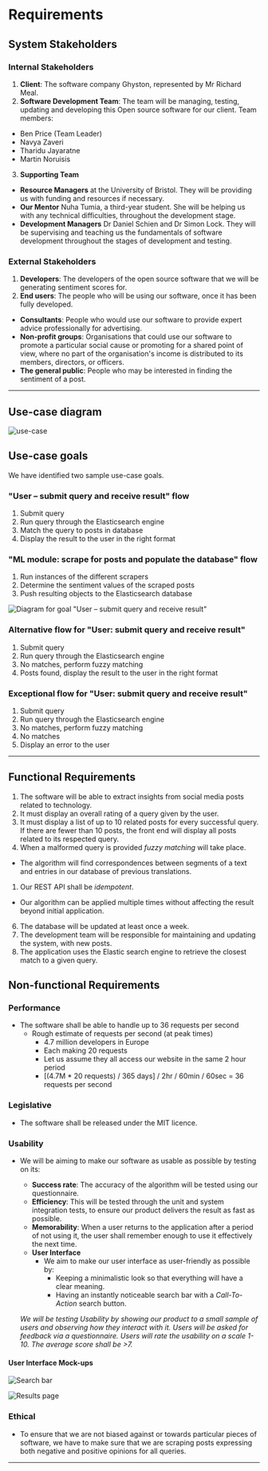 # Requirements

## System Stakeholders

### Internal Stakeholders
1.  **Client**: The software company Ghyston, represented by Mr Richard Meal.
2. **Software Development Team**: The team will be managing, testing, updating and developing this Open source software for our client. Team members:
  * Ben Price (Team Leader)
  * Navya Zaveri
  * Tharidu Jayaratne
  * Martin Noruisis
3. **Supporting Team**
  * **Resource Managers** at the University of Bristol. They will be providing us with funding and resources if necessary.
  * **Our Mentor** Nuha Tumia, a third-year student. She will be helping us with any technical difficulties, throughout the development stage.
  * **Development Managers** Dr Daniel Schien and Dr Simon Lock. They will be supervising and teaching us the fundamentals of software development throughout the stages of development and testing.

### External Stakeholders
1. **Developers**: The developers of the open source software that we will be generating sentiment scores for.
1. **End users**: The people who will be using our software, once it has been fully developed.
  * **Consultants**: People who would use our software to provide expert advice professionally for advertising.
  * **Non-profit groups**: Organisations that could use our software to promote a particular social cause or promoting for a shared point of view, where no part of the organisation's income is distributed to its members, directors, or officers.
  * **The general public**: People who may be interested in finding the sentiment of a post.

-------

## Use-case diagram
![use-case](https://github.com/NavyaZaveri/COMS20805-SentimentAnalysis/blob/master/deliverables/Portfolio%20A/includes/use-case.png)

## Use-case goals
We have identified two sample use-case goals.

### "User – submit query and receive result" flow
1. Submit query
1. Run query through the Elasticsearch engine
1. Match the query to posts in database
1. Display the result to the user in the right format

### "ML module: scrape for posts and populate the database" flow
1. Run instances of the different scrapers
1. Determine the sentiment values of the scraped posts
1. Push resulting objects to the Elasticsearch database

![Diagram for goal "User – submit query and receive result"](includes/use-case3.png)

### Alternative flow for "User: submit query and receive result"
1. Submit query
1. Run query through the Elasticsearch engine
1. No matches, perform fuzzy matching
1. Posts found, display the result to the user in the right format

### Exceptional flow for "User: submit query and receive result"
1. Submit query
1. Run query through the Elasticsearch engine
1. No matches, perform fuzzy matching
1. No matches
1. Display an error to the user
---

## Functional Requirements

1. The software will be able to extract insights from social media posts related to technology.
1. It must display an overall rating of a query given by the user.
1. It must display a list of up to 10 related posts for every successful query. If there are fewer than 10 posts, the front end will display all posts related to its respected query.
1. When a malformed query is provided *fuzzy matching* will take place.
 * The algorithm will find correspondences between segments of a text and entries in our database of previous translations.
1. Our REST API shall be *idempotent*.
  * Our algorithm can be applied multiple times without affecting the result beyond initial application.
6. The database will be updated at least once a week.
7. The development team will be responsible for maintaining and updating the system, with new posts.
8. The application uses the Elastic search engine to retrieve the closest match to a given query.

## Non-functional Requirements
### Performance
* The software shall be able to handle up to 36 requests per second
  * Rough estimate of requests per second (at peak times)
    * 4.7 million developers in Europe
    * Each making 20 requests
    * Let us assume they all access our website in the same 2 hour period
    * [(4.7M * 20 requests) / 365 days] / 2hr / 60min / 60sec = 36 requests per second

### Legislative
* The software shall be released under the MIT licence.

### Usability
* We will be aiming to make our software as usable as possible by testing on its:
  * **Success rate**: The accuracy of the algorithm will be tested using our questionnaire.
  * **Efficiency**: This will be tested through the unit and system integration tests, to ensure our product delivers the result as fast as possible.
  * **Memorability**: When a user returns to the application after a period of not using it, the user shall remember enough to use it effectively the next time.
  * **User Interface**
      * We aim to make our user interface as user-friendly as possible by:
        * Keeping a minimalistic look so that everything will have a clear meaning.
        * Having an instantly noticeable search bar with a *Call-To-Action* search button.

  *We will be testing Usability by showing our product to a small sample of users and observing how they interact with it. Users will be asked for feedback via a questionnaire. Users will rate the usability on a scale 1-10. The average score shall be >7.*

#### User Interface Mock-ups
![Search bar](includes/mockup-searchbar.png)

![Results page](includes/mockup-results.png)

### Ethical
* To ensure that we are not biased against or towards particular pieces of software, we have to make sure that we are scraping posts expressing both negative and positive opinions for all queries.

----
